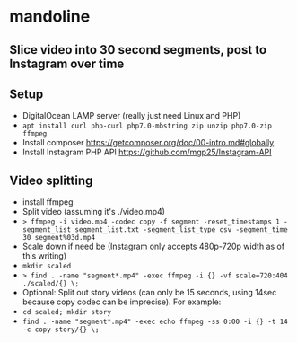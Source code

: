# mandoline

## Slice video into 30 second segments, post to Instagram over time

## Setup
- DigitalOcean LAMP server (really just need Linux and PHP)
- `apt install curl php-curl php7.0-mbstring zip unzip php7.0-zip ffmpeg` 
- Install composer https://getcomposer.org/doc/00-intro.md#globally
- Install Instagram PHP API https://github.com/mgp25/Instagram-API

## Video splitting
- install ffmpeg
- Split video (assuming it's ./video.mp4)
- `> ffmpeg -i video.mp4 -codec copy -f segment -reset_timestamps 1 -segment_list segment_list.txt -segment_list_type csv -segment_time 30 segment%03d.mp4`
- Scale down if need be (Instagram only accepts 480p-720p width as of this writing)
- `mkdir scaled`
- `> find . -name "segment*.mp4" -exec ffmpeg -i {} -vf scale=720:404 ./scaled/{} \;`
- Optional: Split out story videos (can only be 15 seconds, using 14sec because copy codec can be imprecise). For example:
- `cd scaled; mkdir story`
- `find . -name "segment*.mp4" -exec echo ffmpeg -ss 0:00 -i {} -t 14 -c copy story/{} \;`
